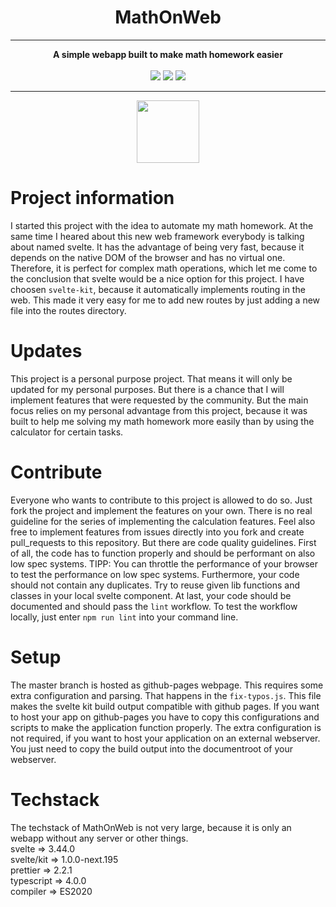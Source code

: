 <div align="center">
<h1>MathOnWeb</h1>
<hr>
<strong>A simple webapp built to make math homework easier</strong><br><br>

<img src="https://img.shields.io/github/workflow/status/mathisburger/MathOnWeb/publish?style=for-the-badge">
<img src="https://img.shields.io/github/license/mathisburger/MathOnWeb?style=for-the-badge"> 
<img src="https://img.shields.io/github/v/release/mathisburger/MathOnWeb?style=for-the-badge">
</div>
<hr>
<div align="center">
<img src="https://upload.wikimedia.org/wikipedia/commons/thumb/1/1b/Svelte_Logo.svg/1200px-Svelte_Logo.svg.png" width="100" />
</div>

# Project information

I started this project with the idea to automate my math homework. At the same time I heared about this new web framework everybody is talking about named svelte. It has the advantage of being very fast, because it depends on the native DOM of the browser and has no virtual one. Therefore, it is perfect for complex math operations, which let me come to the conclusion that svelte would be a nice option for this project. I have choosen `svelte-kit`, because it automatically implements routing in the web. This made it very easy for me to add new routes by just adding a new file into the routes directory.

# Updates

This project is a personal purpose project. That means it will only be updated for my personal purposes. But there is a chance that I will implement features that were requested by the community. But the main focus relies on my personal advantage from this project, because it was built to help me solving my math homework more easily than by using the calculator for certain tasks.

# Contribute

Everyone who wants to contribute to this project is allowed to do so. Just fork the project and implement the features on your own. There is no real guideline for the series of implementing the calculation features. Feel also free to implement features from issues directly into you fork and create pull_requests to this repository. But there are code quality guidelines. First of all, the code has to function properly and should be performant on also low spec systems. TIPP: You can throttle the performance of your browser to test the performance on low spec systems. Furthermore, your code should not contain any duplicates. Try to reuse given lib functions and classes in your local svelte component. At last, your code should be documented and should pass the `lint` workflow. To test the workflow locally, just enter `npm run lint` into your command line.

# Setup

The master branch is hosted as github-pages webpage. This requires some extra configuration and parsing. That happens in the `fix-typos.js`. This file makes the svelte kit build output compatible with github pages. If you want to host your app on github-pages you have to copy this
configurations and scripts to make the application function properly. The extra configuration is not required, if you want to host your application on an external webserver. You just need to copy the build output into the documentroot of your webserver.

# Techstack

The techstack of MathOnWeb is not very large, because it is only an webapp without any server or other things.<br>
svelte => 3.44.0<br>
svelte/kit => 1.0.0-next.195<br>
prettier => 2.2.1<br>
typescript => 4.0.0<br>
compiler => ES2020
